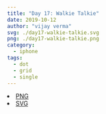 ```yaml
---
title: "Day 17: Walkie Talkie"
date: 2019-10-12
author: "vijay verma"
svg: ./day17-walkie-talkie.svg
png: ./day17-walkie-talkie.png
category:
  - iphone
tags:
  - dot
  - grid
  - single
---
```

<li><a href="./day17-walkie-talkie.png" download className="btn-png">PNG</a></li>
<li><a href="./day17-walkie-talkie.svg" download className="btn-svg">SVG</a></li>
